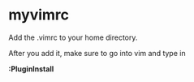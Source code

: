 # myvimrc
Add the .vimrc to your home directory. 

After you add it, make sure to go into vim and type in

<b>
 :PluginInstall
</b>

